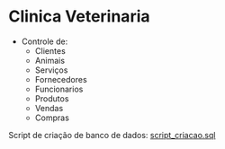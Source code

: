 # Clinica Veterinaria

* Controle de:  
  * Clientes
  * Animais
  * Serviços
  * Fornecedores
  * Funcionarios
  * Produtos
  * Vendas
  * Compras

Script de criação de banco de dados: [script_criacao.sql](https://github.com/Saintflower13/ClinicaVeterinaria/blob/master/script_criacao.sql)
